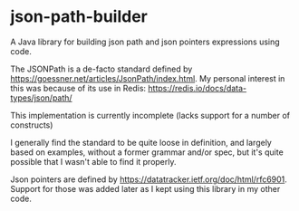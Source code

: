# json-path-builder
A Java library for building json path and json pointers expressions using code.

The JSONPath is a de-facto standard defined by https://goessner.net/articles/JsonPath/index.html.
My personal interest in this was because of its use in Redis: https://redis.io/docs/data-types/json/path/

This implementation is currently incomplete (lacks support for a number of constructs)

I generally find the standard to be quite loose in definition, and largely
based on examples, without a former grammar and/or spec, but it's quite 
possible that I wasn't able to find it properly.

Json pointers are defined by https://datatracker.ietf.org/doc/html/rfc6901. Support for those was added later
as I kept using this library in my other code.